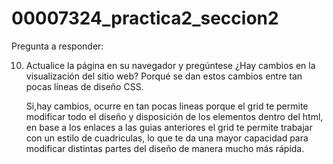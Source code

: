 # 00007324_practica2_seccion2
Pregunta a responder:

  10. Actualice la página en su navegador y pregúntese ¿Hay cambios en la visualización del sitio web? Porqué se 
      dan estos cambios entre tan pocas líneas de diseño CSS.
      
      Si,hay cambios, ocurre en tan pocas lineas porque el grid te permite modificar todo el diseño y disposición de los elementos
      dentro del html, en base a los enlaces a las guias anteriores el grid te permite trabajar con un estilo de cuadriculas, lo
      que te da una mayor capacidad para modificar distintas partes del diseño de manera mucho más rápida.
